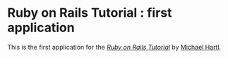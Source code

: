 # Ruby on Rails Tutorial : first application

This is the first application for the
[*Ruby on Rails Tutorial*](http://railstutorial.org/)
by [Michael Hartl](http://michaelhartl.com).